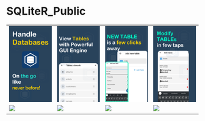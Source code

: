 # SQLiteR_Public

<table>
  <tr>
    <td><img src = "screenshots/phone/shot_1.png" width = 320/></td>
    <td><img src = "screenshots/phone/shot_2.png" width = 320/></td>
    <td><img src = "screenshots/phone/shot_3.png" width = 320/></td>
    <td><img src = "screenshots/phone/shot_4.png" width = 320/></td>
  </tr>
  
  <tr>
    <td><img src = "screenshots/phone/shot_5png" width = 320/></td>
    <td><img src = "screenshots/phone/shot_6png" width = 320/></td>
    <td><img src = "screenshots/phone/shot_7png" width = 320/></td>
    <td><img src = "screenshots/phone/shot_8png" width = 320/></td>
  </tr>
</table>
